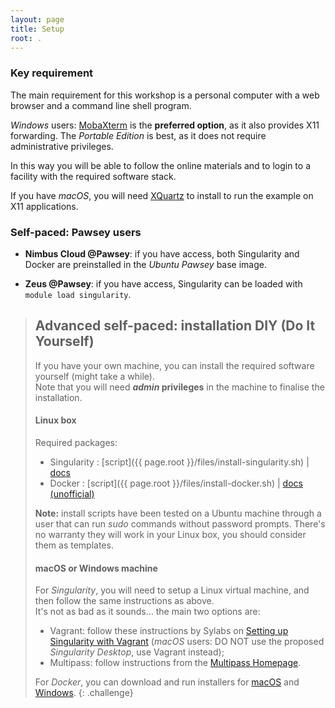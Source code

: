 ```yaml
---
layout: page
title: Setup
root: .
---
```



### Key requirement

The main requirement for this workshop is a personal computer with a web browser and a command line shell program.  

*Windows* users: [MobaXterm](https://mobaxterm.mobatek.net/download-home-edition.html) is the **preferred option**, as it also provides X11 forwarding.  The *Portable Edition* is best, as it does not require administrative privileges.  
<!--Other acceptable options would be [Visual Studio Code](https://code.visualstudio.com/) or PuTTY, but you will also need to install [Cygwin/X](https://x.cygwin.com) to run the example on X11 applications.  -->
In this way you will be able to follow the online materials and to login to a facility with the required software stack.

If you have *macOS*, you will need [XQuartz](https://www.xquartz.org) to install to run the example on X11 applications.


### Self-paced: Pawsey users

* **Nimbus Cloud @Pawsey**: if you have access, both Singularity and Docker are preinstalled in the *Ubuntu Pawsey* base image.
<!-- Test: Ubuntu 18.04 VM with 2 cores, 6 GB RAM, 40 GB disk -->

* **Zeus @Pawsey**: if you have access, Singularity can be loaded with `module load singularity`. 


> ## Advanced self-paced: installation DIY (Do It Yourself)
> 
> If you have your own machine, you can install the required software yourself (might take a while).  
> Note that you will need ***admin* privileges** in the machine to finalise the installation.
> 
> #### Linux box
> 
> Required packages:
> - Singularity : [script]({{ page.root }}/files/install-singularity.sh) \| [docs](https://sylabs.io/guides/3.5/user-guide/quick_start.html)
> - Docker : [script]({{ page.root }}/files/install-docker.sh) \| [docs (unofficial)](https://www.itzgeek.com/how-tos/linux/ubuntu-how-tos/how-to-install-docker-on-ubuntu-18-04-lts-bionic-beaver.html)
> 
> **Note:** install scripts have been tested on a Ubuntu machine through a user that can run *sudo* commands without password prompts. There's no warranty they will work in your Linux box, you should consider them as templates.
> 
> #### macOS or Windows machine
> 
> For *Singularity*, you will need to setup a Linux virtual machine, and then follow the same instructions as above.  
> It's not as bad as it sounds... the main two options are:
>   - Vagrant: follow these instructions by Sylabs on [Setting up Singularity with Vagrant](https://sylabs.io/guides/3.5/admin-guide/installation.html#installation-on-windows-or-mac) (*macOS* users: DO NOT use the proposed *Singularity Desktop*, use Vagrant instead);
>   - Multipass: follow instructions from the [Multipass Homepage](https://multipass.run).
> 
> For *Docker*, you can download and run installers for [macOS](https://hub.docker.com/editions/community/docker-ce-desktop-mac/) and [Windows](https://hub.docker.com/editions/community/docker-ce-desktop-windows/).
{: .challenge}
